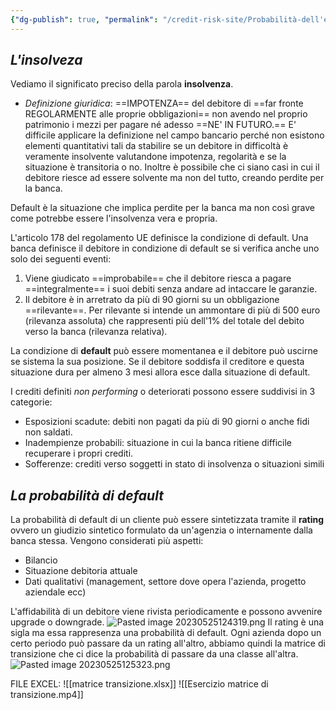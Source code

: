 ```yaml
---
{"dg-publish": true, "permalink": "/credit-risk-site/Probabilità-dell'evento-insolvenza/"}
---
```






## *L'insolveza*
Vediamo il significato preciso della parola **insolvenza**.

- *Definizione giuridica*: ==IMPOTENZA== del debitore di ==far fronte REGOLARMENTE alle proprie obbligazioni== non avendo nel proprio patrimonio i mezzi per pagare né adesso ==NE' IN FUTURO.==
E' difficile applicare la definizione nel campo bancario perché non esistono elementi quantitativi tali da stabilire se un debitore in difficoltà è veramente insolvente valutandone impotenza, regolarità e se la situazione è transitoria o no.
Inoltre è possibile che ci siano casi in cui il debitore riesce ad essere solvente ma non del tutto, creando perdite per la banca.

Default è la situazione che implica perdite per la banca ma non così grave come potrebbe essere l'insolvenza vera e propria.

L'articolo 178 del regolamento UE definisce la condizione di default.
Una banca definisce il debitore in condizione di default se si verifica anche uno solo dei seguenti eventi:
1. Viene giudicato ==improbabile== che il debitore riesca a pagare ==integralmente== i suoi debiti senza andare ad intaccare le garanzie.
2. Il debitore è in arretrato da più di 90 giorni su un obbligazione ==rilevante==. Per rilevante si intende un ammontare di più di 500 euro (rilevanza assoluta) che rappresenti più dell'1% del totale del debito verso la banca (rilevanza relativa).

La condizione di **default** può essere momentanea e il debitore può uscirne se sistema la sua posizione. Se il debitore soddisfa il creditore e questa situazione dura per almeno 3 mesi allora esce dalla situazione di default.

I crediti definiti *non performing* o deteriorati possono essere suddivisi in 3 categorie:
- Esposizioni scadute: debiti non pagati da più di 90 giorni o anche fidi non saldati.
- Inadempienze probabili:  situazione in cui la banca ritiene difficile recuperare i propri crediti.
- Sofferenze: crediti verso soggetti in stato di insolvenza o situazioni simili

## *La probabilità di default*
La probabilità di default di un cliente può essere sintetizzata tramite il **rating** ovvero un giudizio sintetico formulato da un'agenzia o internamente dalla banca stessa.
Vengono considerati più aspetti:
- Bilancio
- Situazione debitoria attuale
- Dati qualitativi (management, settore dove opera l'azienda, progetto aziendale ecc)

L'affidabilità di un debitore viene rivista periodicamente e possono avvenire upgrade o downgrade.
![Pasted image 20230525124319.png](/img/user/Credit%20Risk%20_site/allegati/Pasted%20image%2020230525124319.png)
Il rating è una sigla ma essa rappresenza una probabilità di default.
Ogni azienda dopo un certo periodo può passare da un rating all'altro, abbiamo quindi la matrice di transizione che ci dice la probabilità di passare da una classe all'altra.
![Pasted image 20230525125323.png](/img/user/Credit%20Risk%20_site/allegati/Pasted%20image%2020230525125323.png)

FILE EXCEL: ![[matrice transizione.xlsx]]
![[Esercizio matrice di transizione.mp4]]